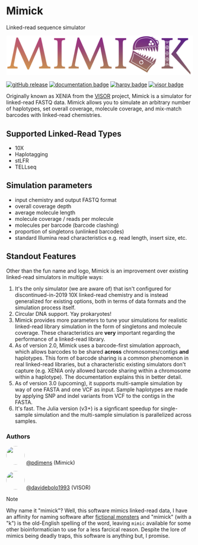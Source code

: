 # Mimick
Linked-read sequence simulator

![mimick_logo](/docs/_media/mimick_logo.png)

[![gitHub release](https://img.shields.io/github/v/release/pdimens/mimick?style=for-the-badge&logo=anaconda&logoColor=ffffff)](https://github.com/pdimens/mimick/releases)
[![documentation badge](https://img.shields.io/badge/read%20the-docs-daa355?style=for-the-badge&logo=quicklook&logoColor=ffffff)](https://pdimens.github.io/mimick)
[![harpy badge](https://custom-icon-badges.demolab.com/badge/-Harpy-79a9b9?style=for-the-badge&logo=package&logoColor=ffffff)](https://www.github.com/pdimens/harpy)
[![visor badge](https://custom-icon-badges.demolab.com/badge/-VISOR-12922e?style=for-the-badge&logo=package&logoColor=ffffff)](https://github.com/davidebolo1993/VISOR)

Originally known as XENIA from the [VISOR](https://github.com/davidebolo1993/VISOR) project, Mimick is a 
simulator for linked-read FASTQ data. Mimick allows you to simulate an
arbitrary number of haplotypes, set overall coverage, molecule coverage,
and mix-match barcodes with linked-read chemistries.

## Supported Linked-Read Types
- 10X
- Haplotagging
- stLFR
- TELLseq

## Simulation parameters
- input chemistry and output FASTQ format
- overall coverage depth
- average molecule length
- molecule coverage / reads per molecule
- molecules per barcode (barcode clashing)
- proportion of singletons (unlinked barcodes)
- standard Illumina read characteristics e.g. read length, insert size, etc.

## Standout Features
Other than the fun name and logo, Mimick is an improvement over existing linked-read simulators in multiple ways:

1. It's the only simulator (we are aware of) that isn't configured for discontinued-in-2019 10X linked-read chemistry and is instead 
generalized for existing options, both in terms of data formats and the simulation process itself.
2. Circular DNA support. Yay prokaryotes!
3. Mimick provides more parameters to tune your simulations for realistic linked-read library simulation in the form of singletons and 
molecule coverage. These characteristics are **very** important regarding the performance of a linked-read library.
4. As of version 2.0, Mimick uses a barcode-first simulation approach, which allows barcodes to be shared **across**
chromosomes/contigs **and** haplotypes. This form of barcode sharing is a common phenomenon in real linked-read
libraries, but a characteristic existing simulators don't capture (e.g. XENIA only allowed barcode sharing within
a chromosome within a haplotype). The documentation explains this in better detail.
5. As of version 3.0 (upcoming), it supports multi-sample simulation by way of one FASTA and one VCF as input. Sample haplotypes
are made by applying SNP and indel variants from VCF to the contigs in the FASTA.
6. It's fast. The Julia version (v3+) is a signficant speedup for single-sample simulation and the multi-sample simulation
is parallelized across samples.

### Authors

<img src="https://avatars.githubusercontent.com/u/19176506?v=4" width="50" height="50" style="border-radius: 50%; object-fit: cover;"/> [@pdimens](https://github.com/pdimens) (Mimick)

<img src="https://avatars.githubusercontent.com/u/39052119?v=4" width="50" height="50" style="border-radius: 50%; object-fit: cover;"/> [@davidebolo1993](https://github.com/davidebolo1993) (VISOR)

> [!NOTE]
> Why name it "mimick"? Well, this software mimics linked-read data, I have an affinity for naming software after
> [fictional monsters](https://en.wikipedia.org/wiki/Mimic_(Dungeons_%26_Dragons)) and "mimick" (with a "k") is the old-English
> spelling of the word, leaving `mimic` available for some other bioinformatician to use for a less farcical reason. Despite the
> lore of mimics being deadly traps, this software is anything but, I promise.

